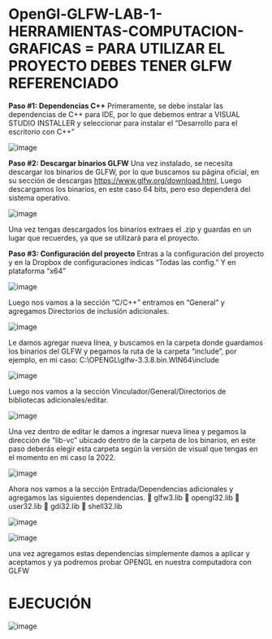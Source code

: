 # OpenGl-GLFW-LAB-1-HERRAMIENTAS-COMPUTACION-GRAFICAS = PARA UTILIZAR EL PROYECTO DEBES TENER GLFW REFERENCIADO


__Paso #1: Dependencias C++__
Primeramente, se debe instalar las dependencias de C++ para IDE, por lo que debemos entrar a VISUAL STUDIO INSTALLER y seleccionar para instalar el “Desarrollo para el escritorio con C++”


![image](https://github.com/YERCKEN/OpenGl-GLFW-LAB-1-HERRAMIENTAS-COMPUTACION-GRAFICAS/assets/42678417/27012ee7-acba-46a4-8a2e-4899ed69f17a)


__Paso #2: Descargar binarios GLFW__
Una vez instalado, se necesita descargar los binarios de GLFW, por lo que buscamos su página oficial, en su sección de descargas https://www.glfw.org/download.html, Luego descargamos los binarios, en este caso 64 bits, pero eso dependerá del sistema operativo.


![image](https://github.com/YERCKEN/OpenGl-GLFW-LAB-1-HERRAMIENTAS-COMPUTACION-GRAFICAS/assets/42678417/bbc25874-6a72-47dd-904f-3160d81e9de8)


Una vez tengas descargados los binarios extraes el .zip y guardas en un lugar que recuerdes, ya que se utilizará para el proyecto.


__Paso #3: Configuración del proyecto__
Entras a la configuración del proyecto y en la Dropbox de configuraciones indicas “Todas las config.” Y en plataforma “x64”


![image](https://github.com/YERCKEN/OpenGl-GLFW-LAB-1-HERRAMIENTAS-COMPUTACION-GRAFICAS/assets/42678417/88db9834-857e-4489-84eb-cda57952f06e)


Luego nos vamos a la sección “C/C++” entramos en “General” y agregamos Directorios de inclusión adicionales.


![image](https://github.com/YERCKEN/OpenGl-GLFW-LAB-1-HERRAMIENTAS-COMPUTACION-GRAFICAS/assets/42678417/123807f6-09a1-4600-b1f2-3e993c78c75b)


Le damos agregar nueva línea, y buscamos en la carpeta donde guardamos los binarios del GLFW y pegamos la ruta de la carpeta “include”, por ejemplo, en mi caso: C:\OPENGL\glfw-3.3.8.bin.WIN64\include


![image](https://github.com/YERCKEN/OpenGl-GLFW-LAB-1-HERRAMIENTAS-COMPUTACION-GRAFICAS/assets/42678417/92236075-a7e2-470c-a2cb-528738ec99cb)


 Luego nos vamos a la sección Vinculador/General/Directorios de bibliotecas adicionales/editar.


![image](https://github.com/YERCKEN/OpenGl-GLFW-LAB-1-HERRAMIENTAS-COMPUTACION-GRAFICAS/assets/42678417/1182eeb1-4dbf-4647-87e4-ee1cb42c7204)


Una vez dentro de editar le damos a ingresar nueva línea y pegamos la dirección de “lib-vc” ubicado dentro de la carpeta de los binarios, en este paso deberás elegir esta carpeta según la versión de visual que tengas en el momento en mi caso la 2022.



![image](https://github.com/YERCKEN/OpenGl-GLFW-LAB-1-HERRAMIENTAS-COMPUTACION-GRAFICAS/assets/42678417/dfbcc02f-c075-4c45-a019-524e8df4c7ba)



Ahora nos vamos a la sección Entrada/Dependencias adicionales y agregamos las siguientes dependencias. 
  	glfw3.lib
  	opengl32.lib
  	user32.lib
  	gdi32.lib
  	shell32.lib


![image](https://github.com/YERCKEN/OpenGl-GLFW-LAB-1-HERRAMIENTAS-COMPUTACION-GRAFICAS/assets/42678417/dfb50731-b483-4be7-9c3d-fc24b3b2a29f)


![image](https://github.com/YERCKEN/OpenGl-GLFW-LAB-1-HERRAMIENTAS-COMPUTACION-GRAFICAS/assets/42678417/b311d01e-d9e9-4eec-8379-ecca188d9592)


una vez agregamos estas dependencias simplemente damos a aplicar y aceptamos y ya podremos probar OPENGL en nuestra computadora con GLFW



# EJECUCIÓN

![image](https://github.com/YERCKEN/OpenGl-GLFW-LAB-1-HERRAMIENTAS-COMPUTACION-GRAFICAS/assets/42678417/230ae4fb-b5c2-45c5-b09a-04dec6ad06a1)

